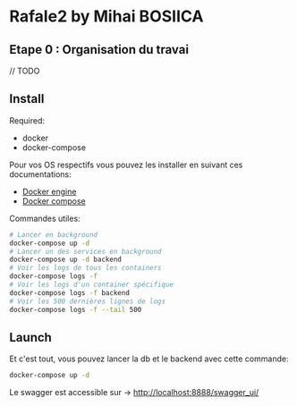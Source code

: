 # Rafale2 by Mihai BOSIICA

## Etape 0 : Organisation du travai

// TODO

## Install

Required:  

- docker
- docker-compose

Pour vos OS respectifs vous pouvez les installer en suivant ces documentations:  

- [Docker engine](https://docs.docker.com/engine/install/)
- [Docker compose](https://docs.docker.com/compose/install/)

Commandes utiles:

```bash
# Lancer en background
docker-compose up -d
# Lancer un des services en background
docker-compose up -d backend
# Voir les logs de tous les containers
docker-compose logs -f
# Voir les logs d'un container spécifique
docker-compose logs -f backend
# Voir les 500 dernières lignes de logs
docker-compose logs -f --tail 500
```

## Launch

Et c'est tout, vous pouvez lancer la db et le backend avec cette commande:

```bash
docker-compose up -d
```

Le swagger est accessible sur -> <http://localhost:8888/swagger_ui/>
